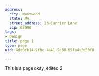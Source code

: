 ```yaml
---
address:
  city: Westwood
  state: MA
  street_address: 28 Currier Lane
  zip: 02090
tags:
- Design
title: page 1
type: page
uid: 4dc0cb14-9fbc-4a41-9c68-65fb4c2c50f0

---
```

This is a page okay, edited 2
